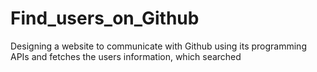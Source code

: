 # Find_users_on_Github
Designing a website to communicate with Github using its programming APIs and fetches the users information, which searched 
